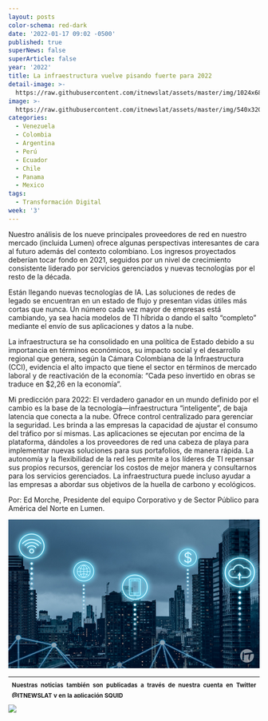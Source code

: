 ```yaml
---
layout: posts
color-schema: red-dark
date: '2022-01-17 09:02 -0500'
published: true
superNews: false
superArticle: false
year: '2022'
title: La infraestructura vuelve pisando fuerte para 2022
detail-image: >-
  https://raw.githubusercontent.com/itnewslat/assets/master/img/1024x680/ciudades-inteligentes-g.jpg
image: >-
  https://raw.githubusercontent.com/itnewslat/assets/master/img/540x320/ciudades-inteligentes-p.jpg
categories:
  - Venezuela
  - Colombia
  - Argentina
  - Perú
  - Ecuador
  - Chile
  - Panama
  - Mexico
tags:
  - Transformación Digital
week: '3'
---
```

Nuestro análisis de los nueve principales proveedores de red en nuestro mercado (incluida Lumen) ofrece algunas perspectivas interesantes de cara al futuro además del contexto colombiano. Los ingresos proyectados deberían tocar fondo en 2021, seguidos por un nivel de crecimiento consistente liderado por servicios gerenciados y nuevas tecnologías por el resto de la década.
 
Están llegando nuevas tecnologías de IA. Las soluciones de redes de legado se encuentran en un estado de flujo y presentan vidas útiles más cortas que nunca. Un número cada vez mayor de empresas está cambiando, ya sea hacia modelos de TI híbrida o dando el salto “completo” mediante el envío de sus aplicaciones y datos a la nube. 
 
La infraestructura se ha consolidado en una política de Estado debido a su importancia en términos económicos, su impacto social y el desarrollo regional que genera, según la Cámara Colombiana de la Infraestructura (CCI), evidencia el alto impacto que tiene el sector en términos de mercado laboral y de reactivación de la economía: “Cada peso invertido en obras se traduce en $2,26 en la economía”.
 
Mi predicción para 2022:  El verdadero ganador en un mundo definido por el cambio es la base de la tecnología—infraestructura “inteligente”, de baja latencia que conecta a la nube.
Ofrece control centralizado para gerenciar la seguridad.
Les brinda a las empresas la capacidad de ajustar el consumo del tráfico por sí mismas.
Las aplicaciones se ejecutan por encima de la plataforma, dándoles a los proveedores de red una cabeza de playa para implementar nuevas soluciones para sus portafolios, de manera rápida.
La autonomía y la flexibilidad de la red les permite a los líderes de TI repensar sus propios recursos, gerenciar los costos de mejor manera y consultarnos para los servicios gerenciados.
La infraestructura puede incluso ayudar a las empresas a abordar sus objetivos de la huella de carbono y ecológicos.

Por: Ed Morche, Presidente del equipo Corporativo y de Sector Público para América del Norte en Lumen.
 
![](https://raw.githubusercontent.com/itnewslat/assets/master/img/540x320/ciudades-inteligentes-p.jpg)
 
<table style="height: 42px;" width="569">
<tbody>
<tr>
<td style="text-align: justify;"><sub><strong>Nuestras noticias también son publicadas a través de nuestra cuenta en Twitter <a href="https://twitter.com/itnewslat?lang=es">@ITNEWSLAT</a> y en la aplicación <a href="https://squidapp.co/en/">SQUID</a></strong></sub></td>
</tr>
</tbody>
</table>

<img src="https://tracker.metricool.com/c3po.jpg?hash=56f88a41e39ab42c063cc51676587a04"/>